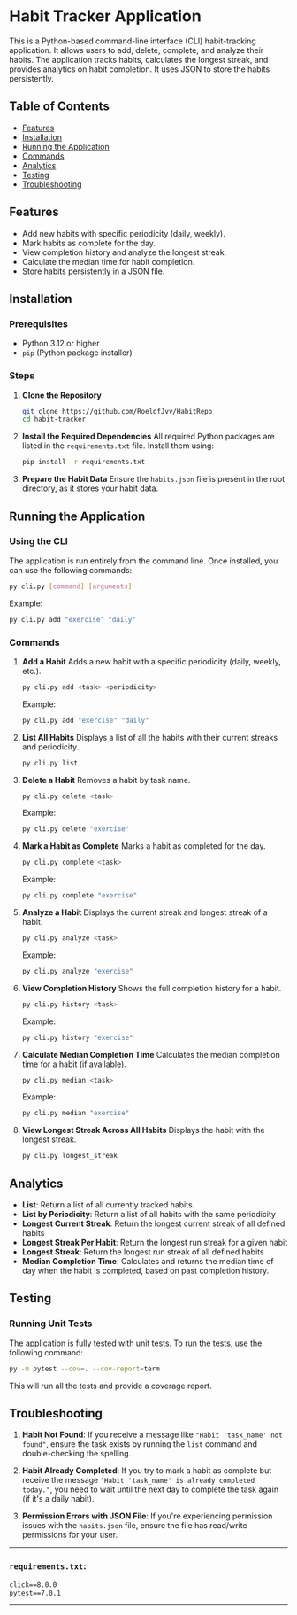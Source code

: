 # Habit Tracker Application

This is a Python-based command-line interface (CLI) habit-tracking application. It allows users to add, delete, complete, and analyze their habits. The application tracks habits, calculates the longest streak, and provides analytics on habit completion. It uses JSON to store the habits persistently.

## Table of Contents
- [Features](#features)
- [Installation](#installation)
- [Running the Application](#running-the-application)
- [Commands](#commands)
- [Analytics](#analytics)
- [Testing](#testing)
- [Troubleshooting](#troubleshooting)

## Features
- Add new habits with specific periodicity (daily, weekly).
- Mark habits as complete for the day.
- View completion history and analyze the longest streak.
- Calculate the median time for habit completion.
- Store habits persistently in a JSON file.

## Installation

### Prerequisites
- Python 3.12 or higher
- `pip` (Python package installer)

### Steps
1. **Clone the Repository**
   ```bash
   git clone https://github.com/RoelofJvv/HabitRepo
   cd habit-tracker
   ```

2. **Install the Required Dependencies**
   All required Python packages are listed in the `requirements.txt` file. Install them using:

   ```bash
   pip install -r requirements.txt
   ```

3. **Prepare the Habit Data**
   Ensure the `habits.json` file is present in the root directory, as it stores your habit data.

## Running the Application

### Using the CLI
The application is run entirely from the command line. Once installed, you can use the following commands:

```bash
py cli.py [command] [arguments]
```

Example:
```bash
py cli.py add "exercise" "daily"
```

### Commands

1. **Add a Habit**
   Adds a new habit with a specific periodicity (daily, weekly, etc.).
   ```bash
   py cli.py add <task> <periodicity>
   ```
   Example:
   ```bash
   py cli.py add "exercise" "daily"
   ```

2. **List All Habits**
   Displays a list of all the habits with their current streaks and periodicity.
   ```bash
   py cli.py list
   ```

3. **Delete a Habit**
   Removes a habit by task name.
   ```bash
   py cli.py delete <task>
   ```
   Example:
   ```bash
   py cli.py delete "exercise"
   ```

4. **Mark a Habit as Complete**
   Marks a habit as completed for the day.
   ```bash
   py cli.py complete <task>
   ```
   Example:
   ```bash
   py cli.py complete "exercise"
   ```

5. **Analyze a Habit**
   Displays the current streak and longest streak of a habit.
   ```bash
   py cli.py analyze <task>
   ```
   Example:
   ```bash
   py cli.py analyze "exercise"
   ```

6. **View Completion History**
   Shows the full completion history for a habit.
   ```bash
   py cli.py history <task>
   ```
   Example:
   ```bash
   py cli.py history "exercise"
   ```

7. **Calculate Median Completion Time**
   Calculates the median completion time for a habit (if available).
   ```bash
   py cli.py median <task>
   ```
   Example:
   ```bash
   py cli.py median "exercise"
   ```

8. **View Longest Streak Across All Habits**
   Displays the habit with the longest streak.
   ```bash
   py cli.py longest_streak
   ```

## Analytics
- **List**: Return a list of all currently tracked habits.
- **List by Periodicity**: Return a list of all habits with the same periodicity
- **Longest Current Streak**: Return the longest current streak of all defined habits
- **Longest Streak Per Habit**: Return the longest run streak for a given habit
- **Longest Streak**: Return the longest run streak of all defined habits
- **Median Completion Time**: Calculates and returns the median time of day when the habit is completed, based on past completion history.

## Testing

### Running Unit Tests
The application is fully tested with unit tests. To run the tests, use the following command:

```bash
py -m pytest --cov=. --cov-report=term
```

This will run all the tests and provide a coverage report.

## Troubleshooting

1. **Habit Not Found**:
   If you receive a message like `"Habit 'task_name' not found"`, ensure the task exists by running the `list` command and double-checking the spelling.

2. **Habit Already Completed**:
   If you try to mark a habit as complete but receive the message `"Habit 'task_name' is already completed today."`, you need to wait until the next day to complete the task again (if it's a daily habit).

3. **Permission Errors with JSON File**:
   If you're experiencing permission issues with the `habits.json` file, ensure the file has read/write permissions for your user.

---

### `requirements.txt`:
```txt
click==8.0.0
pytest==7.0.1
```

---
